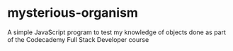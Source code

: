 # mysterious-organism
A simple JavaScript program to test my knowledge of objects done as part of the Codecademy Full Stack Developer course
